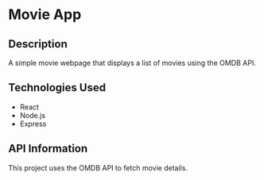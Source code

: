 # Movie App

## Description
A simple movie webpage that displays a list of movies using the OMDB API.

## Technologies Used
- React
- Node.js
- Express

## API Information
This project uses the OMDB API to fetch movie details.

